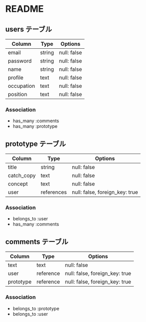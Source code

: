# README

## users テーブル

| Column     | Type   | Options     |
| ---------- | ------ | ----------- |
| email      | string | null: false |
| password   | string | null: false |
| name       | string | null: false |
| profile    | text   | null: false |
| occupation | text   | null: false |
| position   | text   | null: false |

### Association

- has_many :comments
- has_many :prototype

## prototype テーブル

| Column     | Type         | Options                        |
| ---------- | ------------ | ------------------------------ |
| title      | string       | null: false                    |
| catch_copy | text         | null: false                    |
| concept    | text         | null: false                    |
| user       | references   | null: false, foreign_key: true |

### Association

- belongs_to :user
- has_many :comments


## comments テーブル

| Column       | Type         | Options                        |
| ------------ | ------------ | ------------------------------ |
| text         | text         | null: false                    |
| user         | reference    | null: false, foreign_key: true |
| prototype    | reference    | null: false, foreign_key: true |

### Association

- belongs_to :prototype
- belongs_to :user